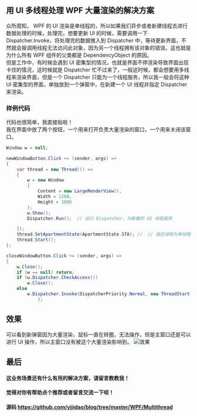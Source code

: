 ## 用 UI 多线程处理 WPF 大量渲染的解决方案
众所周知， WPF 的 UI 渲染是单线程的，所以如果我们异步或者新建线程去进行数据处理的时候，处理完，想要更新 UI 的时候，需要调用一下 Dispatcher.Invoke，将处理完的数据推入到  Dispatcher 中，等待更新界面，不然就会报调用线程无法访问此对象，因为另一个线程拥有该对象的错误。这也就是为什么所有 WPF 组件的父类都是 DependencyObject 的原因。  
但是工作中，有时候会遇到 UI 密集型的情况，也就是界面不停渲染导致界面出现卡住的情况，这时候就是 Dispatcher 忙不过来了，一般这时候，都会想要用多线程来渲染界面，但是一个 Dispatcher 只能为一个线程服务，所以我一般会将这种 UI 密集型的界面，单独放到一个弹窗中，在新建一个 UI 线程并指定 Dispatcher 来渲染。  
### 样例代码
代码也很简单，我直接贴啦！  
我在界面中放了两个按钮，一个用来打开负责大量渲染的窗口，一个用来关闭该窗口。
``` c#
Window w = null;

newWindowButton.Click += (sender, args) =>
{
    var thread = new Thread(() =>
    {
        w = new Window
        {
            Content = new LargeRenderView(),
            Width = 1200,
            Height = 1000
        };
        w.Show();
        Dispatcher.Run();  // 运行 Dispatcher，为新建的 UI 线程服务

    });
    thread.SetApartmentState(ApartmentState.STA); //  // 指定线程为单线程模式
    thread.Start();
};

closeWindowButton.Click += (sender, args) =>
{
    w.Close();
    if (w == null) return;
    if (w.Dispatcher.CheckAccess())
        w.Close();
    else
        w.Dispatcher.Invoke(DispatcherPriority.Normal, new ThreadStart(w.Close));
            };

```
## 效果
可以看到新弹窗因为大量渲染，鼠标一直在转圈，无法操作，但是主窗口还是可以进行 UI 操作，所以主窗口没有被这个大量渲染影响到。
![效果](https://s4.ax1x.com/2022/03/04/ban4fK.gif)

## 最后
#### 这业务场景还有什么有用的解决方案，请留言教教我！
#### 觉得对你有帮助点个推荐或者留言交流一下呗！
#### 源码 https://github.com/yijidao/blog/tree/master/WPF/Multithread
